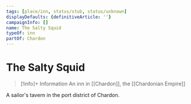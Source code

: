 ```yaml
---
tags: [place/inn, status/stub, status/unknown]
displayDefaults: {definitiveArticle: ''}
campaignInfo: []
name: The Salty Squid
typeOf: inn
partOf: Chardon
---
```

# The Salty Squid
>[!info]+ Information
> An  inn in [[Chardon]], the [[Chardonian Empire]]

A sailor's tavern in the port district of Chardon.


